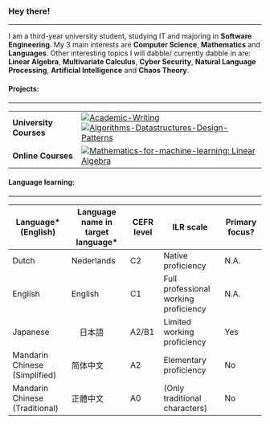### Hey there!
---------------------------------------
I am a third-year university student, studying IT and majoring in **Software Engineering**. My 3 main interests are **Computer Science**, **Mathematics** and **Languages**. Other interesting topics I will dabble/ currently dabble in are: **Linear Algebra**, **Multivariate Calculus**, **Cyber Security**, **Natural Language Processing**, **Artificial Intelligence** and **Chaos Theory**. 


#### Projects:
---------------------------------------
|  |  |
| --- | --- |
| **University Courses** | [![Academic-Writing](https://img.shields.io/static/v1?label=&message=Academic-Writing&color=000605&logo=github&logoColor=white&labelColor=000605)](https://github.com/Hakuen9/Academic-Writing) [![Algorithms-Datastructures-Design-Patterns](https://img.shields.io/static/v1?label=&message=Algorithms-Datastructures-Design-Patterns&color=000605&logo=github&logoColor=white&labelColor=000605)](https://github.com/Hakuen9/Algorithms-Datastructures-Design-Patterns)
| **Online Courses** | [![Mathematics-for-machine-learning: Linear Algebra](https://img.shields.io/static/v1?label=&message=Linear-Algebra&color=000605&logo=github&logoColor=white&labelColor=000605)](https://github.com/Hakuen9/MFML-Linear-Algebra)

#### Language learning:
---------------------------------------
|Language\* (English) | Language name in target language\* | CEFR level | ILR scale | Primary focus? |
| --- | --- | --- | --- | --- |
| Dutch | Nederlands | C2 | Native proficiency | N.A. |
| English | English | C1 | Full professional working proficiency | N.A. |
| Japanese |　日本語 | A2/B1 | Limited working proficiency | Yes |
| Mandarin Chinese (Simplified) | 简体中文 | A2 | Elementary proficiency | No |
| Mandarin Chinese (Traditional) | 正體中文 | A0 | (Only traditional characters) | No |


